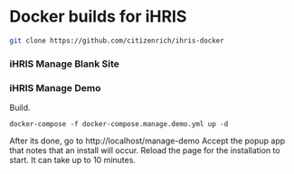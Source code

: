 # Docker builds for iHRIS

```sh
git clone https://github.com/citizenrich/ihris-docker
```

### iHRIS Manage Blank Site

<more here>

### iHRIS Manage Demo

Build.
```
docker-compose -f docker-compose.manage.demo.yml up -d
```

After its done, go to http://localhost/manage-demo
Accept the popup app that notes that an install will occur.
Reload the page for the installation to start. It can take up to 10 minutes.
